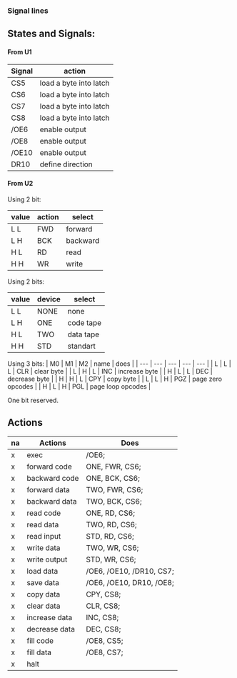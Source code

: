 
### Signal lines

## States and Signals:

#### From U1

| Signal | action |
| --- | --- |
| CS5 | load a byte into latch |
| CS6 | load a byte into latch |
| CS7 | load a byte into latch |
| CS8 | load a byte into latch |
| /OE6 | enable output |
| /OE8 | enable output |
| /OE10 | enable output |
| DR10 | define direction |

#### From U2

Using 2 bit:

| value | action | select |
| --- | --- | --- | 
| L L | FWD | forward  |
| L H | BCK | backward | 
| H L | RD | read  | 
| H H | WR | write |  

Using 2 bits:

| value | device | select |
| --- | --- | --- |
| L L | NONE | none |
| L H | ONE | code tape |
| H L | TWO | data tape |
| H H | STD | standart |

Using 3 bits:
| M0 | M1 | M2 | name | does | 
| --- | --- | --- | --- | --- |
| L | L | L | CLR | clear byte | 
| L | H | L | INC | increase byte | 
| H | L | L | DEC | decrease byte | 
| H | H | L | CPY | copy byte | 
| L | L | H | PGZ | page zero opcodes |
| H | L | H | PGL | page loop opcodes |

One bit reserved.

## Actions

| na | Actions | Does |
| -- | -- | -- |
| x | exec | /OE6; |
| x | forward code  | ONE, FWR, CS6; |
| x | backward code | ONE, BCK, CS6; | 
| x | forward data | TWO, FWR, CS6; |
| x | backward data | TWO, BCK, CS6; |
| x | read code | ONE, RD, CS6; |
| x | read data | TWO, RD, CS6; |
| x | read input | STD, RD, CS6; |
| x | write data | TWO, WR, CS6; |
| x | write output | STD, WR, CS6; |
| x | load data | /OE6, /OE10, /DR10, CS7; |
| x | save data | /OE6, /OE10, DR10, /OE8; |
| x | copy data | CPY, CS8; |
| x | clear data | CLR, CS8; |
| x | increase data | INC, CS8; |
| x | decrease data | DEC, CS8; |
| x | fill code | /OE8, CS5; |
| x | fill data | /OE8, CS7; |
| x | halt |
